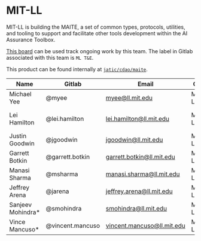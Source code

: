 # MIT-LL

MIT-LL is building the MAITE, a set of common types, protocols, utilities, and tooling to support and facilitate other tools development within the AI Assurance Toolbox.

[This board](https://gitlab.jatic.net/groups/jatic/-/boards/51?label_name[]=ML%20T%26E) can be used track ongoing work by this team. The label in Gitlab associated with this team is `ML T&E`.

This product can be found internally at [`jatic/cdao/maite`](https://gitlab.jatic.net/jatic/cdao/maite).

| Name | Gitlab | Email | Org | Role |
| ---- | ------ | ----- | --- | ---- |
| Michael Yee | @myee | myee@ll.mit.edu | MIT-LL | Product Owner |
| Lei Hamilton | @lei.hamilton | lei.hamilton@ll.mit.edu | MIT-LL | Deputy Product Owner| 
| Justin Goodwin | @jgoodwin | jgoodwin@ll.mit.edu | MIT-LL | | 
| Garrett Botkin | @garrett.botkin | garrett.botkin@ll.mit.edu | MIT-LL | | 
| Manasi Sharma | @msharma | manasi.sharma@ll.mit.edu | MIT-LL | |
| Jeffrey Arena | @jarena | jeffrey.arena@ll.mit.edu | MIT-LL | | 
| Sanjeev Mohindra* | @smohindra | smohindra@ll.mit.edu | MIT-LL | |
| Vince Mancuso* | @vincent.mancuso | vincent.mancuso@ll.mit.edu | MIT-LL | LL PM |
